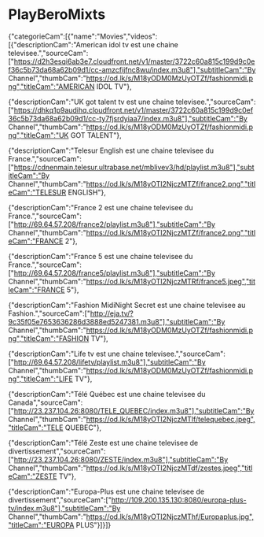 # PlayBeroMixts
{"categorieCam":[{"name":"Movies","videos":[{"descriptionCam":"American idol tv est une chaine televisee.","sourceCam":["https://d2h3esqi6ab3e7.cloudfront.net/v1/master/3722c60a815c199d9c0ef36c5b73da68a62b09d1/cc-amzcfijfnc8wu/index.m3u8"],"subtitleCam":"By Channel","thumbCam":"https://od.lk/s/M18yODM0MzUyOTZf/fashionmidi.png","titleCam":"AMERICAN IDOL TV"},

{"descriptionCam":"UK got talent tv est une chaine televisee.","sourceCam":["https://dhkq1p9audihq.cloudfront.net/v1/master/3722c60a815c199d9c0ef36c5b73da68a62b09d1/cc-ty7fjsrdyiaa7/index.m3u8"],"subtitleCam":"By Channel","thumbCam":"https://od.lk/s/M18yODM0MzUyOTZf/fashionmidi.png","titleCam":"UK GOT TALENT"},

{"descriptionCam":"Telesur English est une chaine televisee du France.","sourceCam":["https://cdnenmain.telesur.ultrabase.net/mblivev3/hd/playlist.m3u8"],"subtitleCam":"By Channel","thumbCam":"https://od.lk/s/M18yOTI2NjczMTZf/france2.png","titleCam":"TELESUR ENGLISH"},

{"descriptionCam":"France 2 est une chaine televisee du France.","sourceCam":["http://69.64.57.208/france2/playlist.m3u8"],"subtitleCam":"By Channel","thumbCam":"https://od.lk/s/M18yOTI2NjczMTZf/france2.png","titleCam":"FRANCE 2"},

{"descriptionCam":"France 5 est une chaine televisee du France.","sourceCam":["http://69.64.57.208/france5/playlist.m3u8"],"subtitleCam":"By Channel","thumbCam":"https://od.lk/s/M18yOTI2NjczMTRf/france5.jpeg","titleCam":"FRANCE 5"},

{"descriptionCam":"Fashion MidiNight Secret est une chaine televisee au Fashion.","sourceCam":["http://eja.tv/?9c35f05e7653636286d3888ed5247381.m3u8"],"subtitleCam":"By Channel","thumbCam":"https://od.lk/s/M18yODM0MzUyOTZf/fashionmidi.png","titleCam":"FASHION TV"},

{"descriptionCam":"Life tv est une chaine televisee.","sourceCam":["http://69.64.57.208/lifetv/playlist.m3u8"],"subtitleCam":"By Channel","thumbCam":"https://od.lk/s/M18yODM0MzUyOTZf/fashionmidi.png","titleCam":"LIFE TV"},

{"descriptionCam":"Télé Québec est une chaine televisee du Canada","sourceCam":["http://23.237.104.26:8080/TELE_QUEBEC/index.m3u8"],"subtitleCam":"By Channel","thumbCam":"https://od.lk/s/M18yOTI2NjczMTlf/telequebec.jpeg","titleCam":"TELE QUEBEC"},

{"descriptionCam":"Télé Zeste est une chaine televisee de divertissement","sourceCam":["http://23.237.104.26:8080/ZESTE/index.m3u8"],"subtitleCam":"By Channel","thumbCam":"https://od.lk/s/M18yOTI2NjczMTdf/zestes.jpeg","titleCam":"ZESTE TV"},

{"descriptionCam":"Europa-Plus est une chaine televisee de divertissement","sourceCam":["http://109.200.135.130:8080/europa-plus-tv/index.m3u8"],"subtitleCam":"By Channel","thumbCam":"https://od.lk/s/M18yOTI2NjczMThf/Europaplus.jpg","titleCam":"EUROPA PLUS"}]}]}
